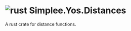 # ![rust](https://img.shields.io/badge/Rust-000000?style=for-the-badge&logo=rust&logoColor=white) Simplee.Yos.Distances
A rust crate for distance functions.
